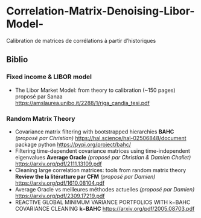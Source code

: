 # Correlation-Matrix-Denoising-Libor-Model-
Calibration de matrices de corrélations à partir d’historiques


## Biblio

### Fixed income & LIBOR model
- The Libor Market Model: from theory to calibration (~150 pages) proposé par Sanaa
https://amslaurea.unibo.it/2288/1/riga_candia_tesi.pdf

### Random Matrix Theory
- Covariance matrix filtering with bootstrapped hierarchies **BAHC** _(proposé par Christian)_
https://hal.science/hal-02506848/document
package python https://pypi.org/project/bahc/
- Filtering time-dependent covariance matrices using time-independent eigenvalues **Average Oracle** _(proposé par Christian & Damien Challet)_
 https://arxiv.org/pdf/2111.13109.pdf
- Cleaning large correlation matrices: tools from random matrix theory **Review the la litératture par CFM** _(proposé par Damien)_
https://arxiv.org/pdf/1610.08104.pdf
- Average Oracle vs meilleures méthodes actuelles _(proposé par Damien)_
 https://arxiv.org/pdf/2309.17219.pdf
-   REACTIVE GLOBAL MINIMUM VARIANCE PORTFOLIOS WITH k−BAHC COVARIANCE CLEANING **k−BAHC** https://arxiv.org/pdf/2005.08703.pdf

